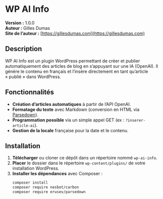 # WP AI Info

**Version :** 1.0.0  
**Auteur :** Gilles Dumas  
**Site de l’auteur :** [https://gillesdumas.com](https://gillesdumas.com)

## Description

WP AI Info est un plugin WordPress permettant de créer et publier automatiquement des articles de blog en s’appuyant sur une IA (OpenAI). Il génère le contenu en français et l’insère directement en tant qu’article « publié » dans WordPress.

## Fonctionnalités

- **Création d’articles automatiques** à partir de l’API OpenAI.
- **Formatage du texte** avec Markdown (conversion en HTML via [Parsedown](https://github.com/erusev/parsedown)).
- **Programmation possible** via un simple appel GET (ex : `?inserer-article-ai`).
- **Gestion de la locale** française pour la date et le contenu.

## Installation

1. **Télécharger** ou cloner ce dépôt dans un répertoire nommé `wp-ai-info`.
2. **Placer** le dossier dans le répertoire `wp-content/plugins/` de votre installation WordPress.
3. **Installer les dépendances** avec Composer :
   ```bash
   composer install
   composer require nesbot/carbon
   composer require erusev/parsedown